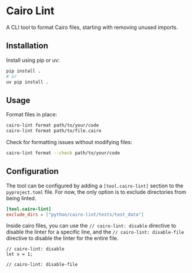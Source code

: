 # Cairo Lint

A CLI tool to format Cairo files, starting with removing unused imports.

## Installation

Install using pip or uv:

```bash
pip install .
# or
uv pip install .
```

## Usage

Format files in place:

```bash
cairo-lint format path/to/your/code
cairo-lint format path/to/file.cairo
```

Check for formatting issues without modifying files:

```bash
cairo-lint format --check path/to/your/code
```

## Configuration

The tool can be configured by adding a `[tool.cairo-lint]` section to the
`pyproject.toml` file. For now, the only option is to exclude directories from
being linted.

```toml
[tool.cairo-lint]
exclude_dirs = ["python/cairo-lint/tests/test_data"]
```

Inside cairo files, you can use the `// cairo-lint: disable` directive to
disable the linter for a specific line, and the `// cairo-lint: disable-file`
directive to disable the linter for the entire file.

```cairo
// cairo-lint: disable
let x = 1;
```

```cairo
// cairo-lint: disable-file
```
